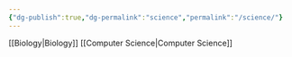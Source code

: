 ```yaml
---
{"dg-publish":true,"dg-permalink":"science","permalink":"/science/"}
---
```


[[Biology\|Biology]]
[[Computer Science\|Computer Science]]
